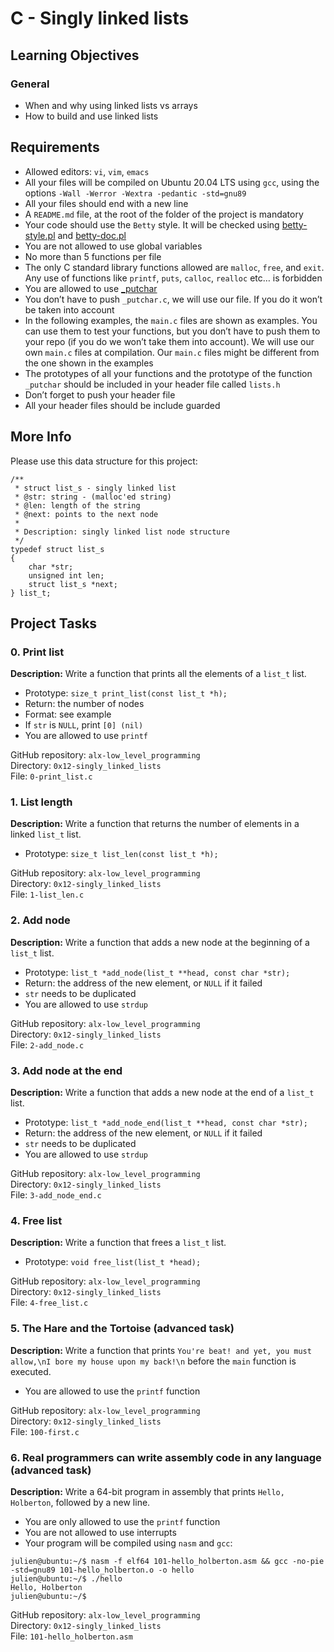 # C - Singly linked lists

## Learning Objectives
### General
- When and why using linked lists vs arrays
- How to build and use linked lists

## Requirements
- Allowed editors: `vi`, `vim`, `emacs`
- All your files will be compiled on Ubuntu 20.04 LTS using `gcc`, using the options `-Wall -Werror -Wextra -pedantic -std=gnu89`
- All your files should end with a new line
- A `README.md` file, at the root of the folder of the project is mandatory
- Your code should use the `Betty` style. It will be checked using [betty-style.pl](https://github.com/holbertonschool/Betty/blob/master/betty-style.pl) and [betty-doc.pl](https://github.com/holbertonschool/Betty/blob/master/betty-doc.pl)
- You are not allowed to use global variables
- No more than 5 functions per file
- The only C standard library functions allowed are `malloc`, `free`, and `exit`.  Any use of functions like `printf`, `puts`, `calloc`, `realloc` etc… is forbidden
- You are allowed to use [_putchar](https://github.com/holbertonschool/_putchar.c/blob/master/_putchar.c)
- You don’t have to push `_putchar.c`, we will use our file. If you do it won’t be taken into account
- In the following examples, the `main.c` files are shown as examples. You can use them to test your functions, but you don’t have to push them to your repo (if you do we won’t take them into account). We will use our own `main.c` files at compilation. Our `main.c` files might be different from the one shown in the examples
- The prototypes of all your functions and the prototype of the function `_putchar` should be included in your header file called `lists.h`
- Don’t forget to push your header file
- All your header files should be include guarded

## More Info
Please use this data structure for this project:
```
/**
 * struct list_s - singly linked list
 * @str: string - (malloc'ed string)
 * @len: length of the string
 * @next: points to the next node
 *
 * Description: singly linked list node structure
 */
typedef struct list_s
{
    char *str;
    unsigned int len;
    struct list_s *next;
} list_t;
```

## Project Tasks
### 0. Print list
**Description:** Write a function that prints all the elements of a `list_t` list.
- Prototype: `size_t print_list(const list_t *h);`
- Return: the number of nodes
- Format: see example
- If `str` is `NULL`, print `[0] (nil)`
- You are allowed to use `printf`

GitHub repository: `alx-low_level_programming` <br>
Directory: `0x12-singly_linked_lists` <br>
File: `0-print_list.c` <br>

### 1. List length
**Description:** Write a function that returns the number of elements in a linked `list_t` list.
- Prototype: `size_t list_len(const list_t *h);`

GitHub repository: `alx-low_level_programming` <br>
Directory: `0x12-singly_linked_lists` <br>
File: `1-list_len.c` <br>

### 2. Add node
**Description:** Write a function that adds a new node at the beginning of a `list_t` list.
- Prototype: `list_t *add_node(list_t **head, const char *str);`
- Return: the address of the new element, or `NULL` if it failed
- `str` needs to be duplicated
- You are allowed to use `strdup`

GitHub repository: `alx-low_level_programming` <br>
Directory: `0x12-singly_linked_lists` <br>
File: `2-add_node.c` <br>

### 3. Add node at the end
**Description:** Write a function that adds a new node at the end of a `list_t` list.
- Prototype: `list_t *add_node_end(list_t **head, const char *str);`
- Return: the address of the new element, or `NULL` if it failed
- `str` needs to be duplicated
- You are allowed to use `strdup`

GitHub repository: `alx-low_level_programming` <br>
Directory: `0x12-singly_linked_lists` <br>
File: `3-add_node_end.c` <br>

### 4. Free list
**Description:** Write a function that frees a `list_t` list.
- Prototype: `void free_list(list_t *head);`

GitHub repository: `alx-low_level_programming` <br>
Directory: `0x12-singly_linked_lists` <br>
File: `4-free_list.c` <br>

### 5. The Hare and the Tortoise (advanced task)
**Description:** Write a function that prints `You're beat! and yet, you must allow,\nI bore my house upon my back!\n` before the `main` function is executed.
- You are allowed to use the `printf` function


GitHub repository: `alx-low_level_programming` <br>
Directory: `0x12-singly_linked_lists` <br>
File: `100-first.c` <br>

### 6. Real programmers can write assembly code in any language (advanced task)
**Description:** Write a 64-bit program in assembly that prints `Hello, Holberton`, followed by a new line.
- You are only allowed to use the `printf` function
- You are not allowed to use interrupts
- Your program will be compiled using `nasm` and `gcc`:
```
julien@ubuntu:~/$ nasm -f elf64 101-hello_holberton.asm && gcc -no-pie -std=gnu89 101-hello_holberton.o -o hello
julien@ubuntu:~/$ ./hello 
Hello, Holberton
julien@ubuntu:~/$ 
```

GitHub repository: `alx-low_level_programming` <br>
Directory: `0x12-singly_linked_lists` <br>
File: `101-hello_holberton.asm` <br>
